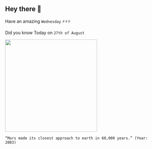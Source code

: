## Hey there 👋
Have an amazing `Wednesday` ⚡⚡⚡

Did you know Today on `27th of August`
 
 [<img src="https://www.nasa.gov/images/content/45050main_ReddyAnim_med.gif" width="300" />](https://www.nasa.gov/vision/universe/watchtheskies/18jun_approachingmars.html) 
 ```
“Mars made its closest approach to earth in 60,000 years.” (Year: 2003)
```
